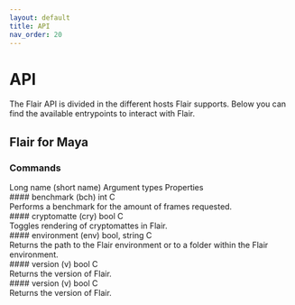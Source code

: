 ```yaml
---
layout: default
title: API
nav_order: 20
---
```


# API
The Flair API is divided in the different hosts Flair supports. Below you can find the available entrypoints to interact with Flair.

## Flair for Maya
### Commands
<div class="maya-api-header">
    <span>Long name (short name)</span>
    <span>Argument types</span>
    <span>Properties</span>
</div>

<div class="maya-api-flag" markdown="1">
#### benchmark (bch)
int
C
</div>
Performs a benchmark for the amount of frames requested.

<div class="maya-api-flag" markdown="1">
#### cryptomatte (cry)
bool
C
</div>
Toggles rendering of cryptomattes in Flair.

<div class="maya-api-flag" markdown="1">
#### environment (env)
bool, string
C
</div>
Returns the path to the Flair environment or to a folder within the Flair environment.

<div class="maya-api-flag" markdown="1">
#### version (v)
bool
C
</div>
Returns the version of Flair.

<div class="maya-api-flag" markdown="1">
#### version (v)
bool
C
</div>
Returns the version of Flair.


